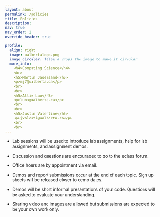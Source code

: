 ```yaml
---
layout: about
permalink: /policies
title: Policies
description:
nav: true
nav_order: 2
override_header: true

profile:
  align: right
  image: ualbertalogo.png
  image_circular: false # crops the image to make it circular
  more_info: 
    <h4>Computing Science</h4>
    <br>
    <h5>Martin Jagersand</h5>
    <p>mj7@ualberta.ca</p>
    <br>
    <br>
    <h5>Allie Luo</h5>
    <p>luo3@ualberta.ca</p>
    <br>
    <br>
    <h5>Justin Valentine</h5>
    <p>jvalenti@ualberta.ca</p>
    <br>
    <br>
---
```


- Lab sessions will be used to introduce lab assignments, help for lab assignments, and assignment demos.

- Discussion and questions are encouraged to go to the eclass forum.

<!-- - Late submissions will be accepted at a 20% penalty per day. -->

- Office hours are by appointment via email.

- Demos and report submissions occur at the end of each topic. Sign up sheets will be released closer to demo dates.

- Demos will be short informal presentations of your code. Questions will be asked to evaluate your understanding.

- Sharing video and images are allowed but submissions are expected to be your own work only.


